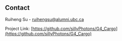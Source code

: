 ## Contact

Ruiheng Su - ruihengsu@alumni.ubc.ca

Project Link: [https://github.com/sillyPhotons/G4_Cargo](https://github.com/sillyPhotons/G4_Cargo)
